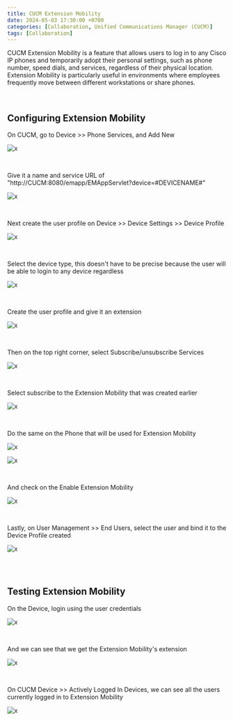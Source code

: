 ```yaml
---
title: CUCM Extension Mobility
date: 2024-05-03 17:30:00 +0700
categories: [Collaboration, Unified Communications Manager (CUCM)]
tags: [Collaboration]
---
```


CUCM Extension Mobility is a feature that allows users to log in to any Cisco IP phones and temporarily adopt their personal settings, such as phone number, speed dials, and services, regardless of their physical location. Extension Mobility is particularly useful in environments where employees frequently move between different workstations or share phones.

<br>

## Configuring Extension Mobility

On CUCM, go to Device >> Phone Services, and Add New

![x](/static/2024-05-03-cucm-extension-mobility/01.png)

<br>

Give it a name and service URL of "http://CUCM:8080/emapp/EMAppServlet?device=#DEVICENAME#"

![x](/static/2024-05-03-cucm-extension-mobility/02.png)

<br>

Next create the user profile on Device >> Device Settings >> Device Profile

![x](/static/2024-05-03-cucm-extension-mobility/03.png)

<br>

Select the device type, this doesn't have to be precise because the user will be able to login to any device regardless

![x](/static/2024-05-03-cucm-extension-mobility/04.png)

<br>

Create the user profile and give it an extension

![x](/static/2024-05-03-cucm-extension-mobility/06.png)

<br>

Then on the top right corner, select Subscribe/unsubscribe Services

![x](/static/2024-05-03-cucm-extension-mobility/07.png)

<br>

Select subscribe to the Extension Mobility that was created earlier

![x](/static/2024-05-03-cucm-extension-mobility/08.png)

<br>

Do the same on the Phone that will be used for Extension Mobility

![x](/static/2024-05-03-cucm-extension-mobility/10.png)

![x](/static/2024-05-03-cucm-extension-mobility/11.png)

<br>

And check on the Enable Extension Mobility

![x](/static/2024-05-03-cucm-extension-mobility/12.png)

<br>

Lastly, on User Management >> End Users, select the user and bind it to the Device Profile created

![x](/static/2024-05-03-cucm-extension-mobility/09.png)

<br>
<br>

## Testing Extension Mobility

On the Device, login using the user credentials

![x](/static/2024-05-03-cucm-extension-mobility/13.png)

<br>

And we can see that we get the Extension Mobility's extension

![x](/static/2024-05-03-cucm-extension-mobility/14.png)

<br>

On CUCM Device >> Actively Logged In Devices, we can see all the users currently logged in to Extension Mobility

![x](/static/2024-05-03-cucm-extension-mobility/15.png)

<br>





















